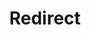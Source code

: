 ﻿---
layout: src/layouts/Redirect.astro
title: Redirect
redirect: /docs/deployments/terraform
pubDate:  2023-01-01
navSearch: false
navSitemap: false
navMenu: false
---

